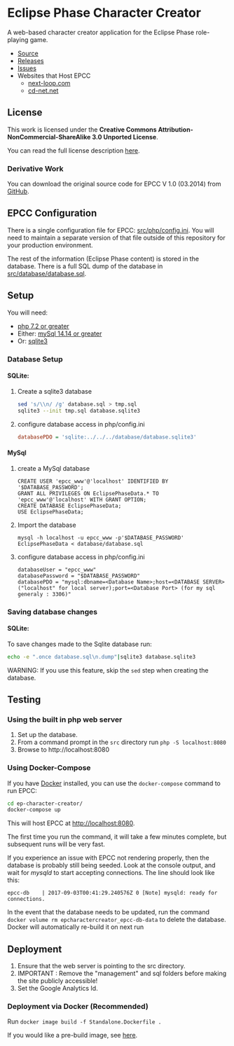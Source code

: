 # Eclipse Phase Character Creator

A web-based character creator application for the Eclipse Phase role-playing game.

* [Source](https://github.com/EmperorArthur/ep-character-creator)
* [Releases](https://github.com/EmperorArthur/ep-character-creator/releases)
* [Issues](https://github.com/EmperorArthur/ep-character-creator/issues)
* Websites that Host EPCC
    * [next-loop.com](http://eclipsephase.next-loop.com/)
    * [cd-net.net](https://www.cd-net.net/ep-character-creator/)

## License

This work is licensed under the **Creative Commons Attribution-NonCommercial-ShareAlike 3.0 Unported License**.

You can read the full license description [here](https://github.com/EmperorArthur/ep-character-creator/blob/master/LICENSE.txt).

### Derivative Work

You can download the original source code for EPCC V 1.0 (03.2014) from
[GitHub](https://github.com/rbewley4/ep-character-creator/releases/tag/v1.0.0).


## EPCC Configuration

There is a single configuration file for EPCC: [src/php/config.ini](https://github.com/EmperorArthur/ep-character-creator/blob/master/src/php/config.ini).
You will need to maintain a separate version of that file outside of this repository for your production environment.

The rest of the information (Eclipse Phase content) is stored in the database. There is a full SQL dump of the database in
[src/database/database.sql](https://github.com/EmperorArthur/ep-character-creator/blob/master/database/database.sql).

## Setup
You will need:

* [php 7.2 or greater](https://php.net)
* Either: [mySql 14.14 or greater](https://dev.mysql.com/downloads/)
* Or: [sqlite3](https://www.sqlite.org/download.html)

### Database Setup
#### SQLite:
1. Create a sqlite3 database
    ```bash
    sed 's/\\n/ /g' database.sql > tmp.sql
    sqlite3 --init tmp.sql database.sqlite3
    ```
3. configure database access in php/config.ini
    ```ini
    databasePDO = 'sqlite:../../../database/database.sqlite3'
    ````

#### MySql
1. create a MySql database
    ```mySql
    CREATE USER 'epcc_www'@'localhost' IDENTIFIED BY '$DATABASE_PASSWORD';
    GRANT ALL PRIVILEGES ON EclipsePhaseData.* TO 'epcc_www'@'localhost' WITH GRANT OPTION;
    CREATE DATABASE EclipsePhaseData;
    USE EclipsePhaseData;
    ```
2. Import the database
    ```
    mysql -h localhost -u epcc_www -p'$DATABASE_PASSWORD' EclipsePhaseData < database/database.sql
    ```
3. configure database access in php/config.ini
    ```
    databaseUser = "epcc_www"
    databasePassword = "$DATABASE_PASSWORD"
    databasePDO = "mysql:dbname=<Database Name>;host=<DATABASE SERVER>("localhost" for local server);port=<Database Port> (for my sql generaly : 3306)"
    ```

### Saving database changes
#### SQLite:
To save changes made to the Sqlite database run:
```bash
echo -e ".once database.sql\n.dump"|sqlite3 database.sqlite3
```
WARNING:  If you use this feature, skip the `sed` step when creating the database.


## Testing
### Using the built in php web server
1. Set up the database.
2. From a command prompt in the `src` directory run `php -S localhost:8080`
3. Browse to http://localhost:8080

### Using Docker-Compose

If you have [Docker](https://www.docker.com/) installed, you can use the `docker-compose` command to run EPCC:

```bash
cd ep-character-creator/
docker-compose up
```

This will host EPCC at [http://localhost:8080](http://localhost:8080).

The first time you run the command, it will take a few minutes complete, but subsequent runs will be very fast.

If you experience an issue with EPCC not rendering properly, then the database is probably still being seeded.
Look at the console output, and wait for *mysqld* to start accepting connections. The line should look like this: 

```
epcc-db    | 2017-09-03T00:41:29.240576Z 0 [Note] mysqld: ready for connections.
```

In the event that the database needs to be updated, run the command `docker volume rm epcharactercreator_epcc-db-data` to delete the database.
Docker will automatically re-build it on next run

## Deployment
1. Ensure that the web server is pointing to the src directory.
2. IMPORTANT : Remove the "management" and sql folders before making the site publicly accessible!
3. Set the Google Analytics Id.

### Deployment via Docker (Recommended)
Run `docker image build -f Standalone.Dockerfile .`

If you would like a pre-build image, see [here](https://hub.docker.com/r/emperorarthur/ep-character-creator/).
